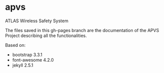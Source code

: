 apvs
====

ATLAS Wireless Safety System

The files saved in this gh-pages branch are the documentation of the APVS Project 
describing all the functionalities.

Based on:

- bootstrap 3.3.1
- font-awesome 4.2.0
- jekyll 2.5.1
